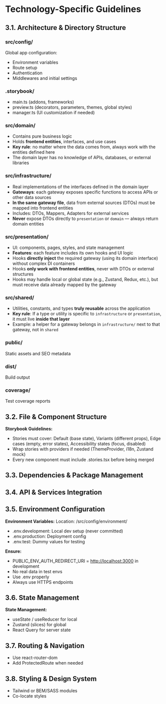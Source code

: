 # Technology-Specific Guidelines

## 3.1. Architecture & Directory Structure

### src/config/

Global app configuration:

- Environment variables
- Route setup
- Authentication
- Middlewares and initial settings

### .storybook/

- main.ts (addons, frameworks)
- preview.ts (decorators, parameters, themes, global styles)
- manager.ts (UI customization if needed)

### src/domain/

- Contains pure business logic
- Holds **frontend entities**, interfaces, and use cases
- **Key rule**: no matter where the data comes from, always work with the entities defined here
- The domain layer has no knowledge of APIs, databases, or external libraries

### src/infrastructure/

- Real implementations of the interfaces defined in the domain layer
- **Gateways**: each gateway exposes specific functions to access APIs or other data sources
- **In the same gateway file**, data from external sources (DTOs) must be mapped into frontend entities
- Includes: DTOs, Mappers, Adapters for external services
- **Never** expose DTOs directly to `presentation` or `domain` — always return domain entities

### src/presentation/

- UI: components, pages, styles, and state management
- **Features**: each feature includes its own hooks and UI logic
- Hooks **directly inject** the required gateway (using its domain interface) without complex DI containers
- Hooks **only work with frontend entities**, never with DTOs or external structures
- Hooks may handle local or global state (e.g., Zustand, Redux, etc.), but must receive data already mapped by the gateway

### src/shared/

- Utilities, constants, and types **truly reusable** across the application
- **Key rule**: If a type or utility is specific to `infrastructure` or `presentation`, it must live **inside that layer**
- Example: a helper for a gateway belongs in `infrastructure/` next to that gateway, not in `shared`

### public/

Static assets and SEO metadata

### dist/

Build output

### coverage/

Test coverage reports

## 3.2. File & Component Structure

**Storybook Guidelines:**

- Stories must cover: Default (base state), Variants (different props), Edge cases (empty, error states), Accessibility states (focus, disabled)
- Wrap stories with providers if needed (ThemeProvider, i18n, Zustand mock)
- Every new component must include .stories.tsx before being merged

## 3.3. Dependencies & Package Management

## 3.4. API & Services Integration

## 3.5. Environment Configuration

**Environment Variables:**
Location: /src/config/environment/

- .env.development: Local dev setup (never committed)
- .env.production: Deployment config
- .env.test: Dummy values for testing

**Ensure:**

- PUBLIC_ENV_AUTH_REDIRECT_URI = <http://localhost:3000> in development
- No real data in test envs
- Use .env properly
- Always use HTTPS endpoints

## 3.6. State Management

**State Management:**

- useState / useReducer for local
- Zustand (slices) for global
- React Query for server state

## 3.7. Routing & Navigation

- Use react-router-dom
- Add ProtectedRoute when needed

## 3.8. Styling & Design System

- Tailwind or BEM/SASS modules
- Co-locate styles
